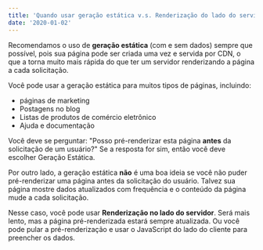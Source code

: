 ```yaml
---
title: 'Quando usar geração estática v.s. Renderização do lado do servidor'
date: '2020-01-02'
---
```


Recomendamos o uso de **geração estática** (com e sem dados) sempre que possível, pois sua página pode ser criada uma vez e servida por CDN, o que a torna muito mais rápida do que ter um servidor renderizando a página a cada solicitação.

Você pode usar a geração estática para muitos tipos de páginas, incluindo:

- páginas de marketing
- Postagens no blog
- Listas de produtos de comércio eletrônico
- Ajuda e documentação

Você deve se perguntar: "Posso pré-renderizar esta página **antes** da solicitação de um usuário?" Se a resposta for sim, então você deve escolher Geração Estática.

Por outro lado, a geração estática **não** é uma boa ideia se você não puder pré-renderizar uma página antes da solicitação do usuário. Talvez sua página mostre dados atualizados com frequência e o conteúdo da página mude a cada solicitação.

Nesse caso, você pode usar **Renderização no lado do servidor**. Será mais lento, mas a página pré-renderizada estará sempre atualizada. Ou você pode pular a pré-renderização e usar o JavaScript do lado do cliente para preencher os dados.